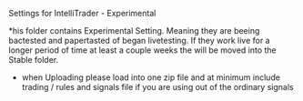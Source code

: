 Settings for IntelliTrader - Experimental

*his folder contains Experimental Setting. Meaning they are beeing bactested and papertasted of began livetesting. If they work live for a  longer period of time at least a couple weeks the will be moved into the Stable folder.

* when Uploading please load into one zip file and at minimum include trading / rules and signals file if you are using out of the ordinary signals

